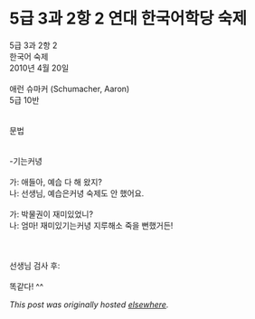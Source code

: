 # 5급 3과 2항 2 연대 한국어학당 숙제

<p>5급 3과 2항 2<br>한국어 숙제<br>2010년 4월 20일<br><br>애런 슈마커 (Schumacher, Aaron)<br>5급 10반<br><br><br>문법<br><br><br>-기는커녕<br><br>가: 애들아, 예습 다 해 왔지?<br>나: 선생님, 예습은커녕 숙제도 안 했어요.<br><br>가: 박물권이 재미있었니?<br>나: 엄마! 재미있기는커녕 지루해소 죽을 뻔했거든!<br><br><br><br>선생님 검사 후:<br><br>똑같다!  ^^</p>


*This post was originally hosted [elsewhere](http://planspace.blogspot.com/2010/04/5-3-2-2.html).*
